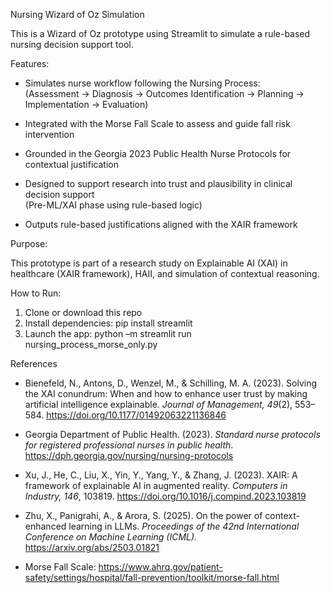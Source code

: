 Nursing Wizard of Oz Simulation

This is a Wizard of Oz prototype using Streamlit to simulate a rule-based nursing decision support tool.

Features:

- Simulates nurse workflow following the Nursing Process:  
  (Assessment → Diagnosis → Outcomes Identification → Planning → Implementation → Evaluation)

- Integrated with the Morse Fall Scale to assess and guide fall risk intervention

- Grounded in the Georgia 2023 Public Health Nurse Protocols for contextual justification

- Designed to support research into trust and plausibility in clinical decision support  
  (Pre-ML/XAI phase using rule-based logic)

- Outputs rule-based justifications aligned with the XAIR framework


Purpose: 

This prototype is part of a research study on Explainable AI (XAI) in healthcare (XAIR framework), HAII, and simulation of contextual reasoning.

How to Run:

1. Clone or download this repo
2. Install dependencies: pip install streamlit
3. Launch the app: python –m streamlit run nursing_process_morse_only.py

References

- Bienefeld, N., Antons, D., Wenzel, M., & Schilling, M. A. (2023). Solving the XAI conundrum: When and how to enhance user trust by making artificial intelligence explainable. *Journal of Management, 49*(2), 553–584. https://doi.org/10.1177/01492063221136846

- Georgia Department of Public Health. (2023). *Standard nurse protocols for registered professional nurses in public health*. https://dph.georgia.gov/nursing/nursing-protocols

- Xu, J., He, C., Liu, X., Yin, Y., Yang, Y., & Zhang, J. (2023). XAIR: A framework of explainable AI in augmented reality. *Computers in Industry, 146*, 103819. https://doi.org/10.1016/j.compind.2023.103819

- Zhu, X., Panigrahi, A., & Arora, S. (2025). On the power of context-enhanced learning in LLMs. *Proceedings of the 42nd International Conference on Machine Learning (ICML)*. https://arxiv.org/abs/2503.01821

- Morse Fall Scale: https://www.ahrq.gov/patient-safety/settings/hospital/fall-prevention/toolkit/morse-fall.html

